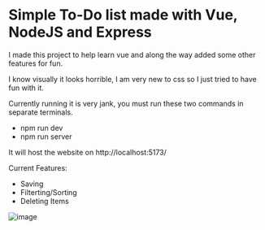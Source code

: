 # Simple To-Do list made with Vue, NodeJS and Express

I made this project to help learn vue and along the way added some other features for fun.

I know visually it looks horrible, I am very new to css so I just tried to have fun with it.

Currently running it is very jank, you must run these two commands in separate terminals.
- npm run dev
- npm run server

It will host the website on http://localhost:5173/

Current Features:
- Saving
- Filterting/Sorting
- Deleting Items

![image](https://github.com/Film0re/vue-to-do-list/assets/23467176/827cbd1e-2241-49d8-88b4-7ef9e34e9f77)
